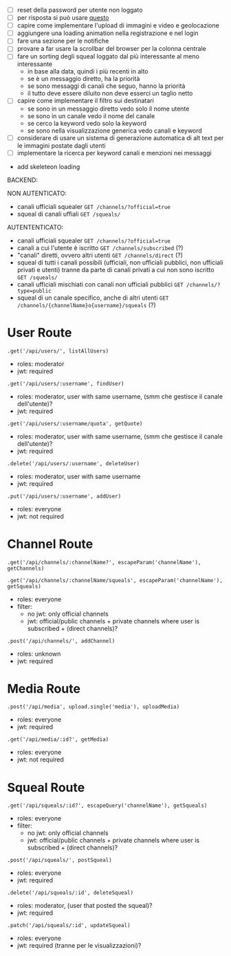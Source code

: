- [ ] reset della password per utente non loggato
- [ ] per risposta si può usare [questo](https://ariakit.org/examples/dialog-react-router)
- [ ] capire come implementare l'upload di immagini e video e geolocazione
- [ ] aggiungere una loading animation nella registrazione e nel login
- [ ] fare una sezione per le notifiche
- [ ] provare a far usare la scrollbar del browser per la colonna centrale
- [ ] fare un sorting degli squeal loggato dal più interessante al meno interessante
  - in base alla data, quindi i più recenti in alto
  - se è un messaggio diretto, ha la priorità
  - se sono messaggi di canali che seguo, hanno la priorità
  - il tutto deve essere diluito non deve esserci un taglio netto
- [ ] capire come implementare il filtro sui destinatari
  - se sono in un messaggio diretto vedo solo il nome utente
  - se sono in un canale vedo il nome del canale
  - se cerco la keyword vedo solo la keyword
  - se sono nella visualizzazione generica vedo canali e keyword
- [ ] considerare di usare un sistema di generazione automatica di alt text per le immagini postate dagli utenti
- [ ] implementare la ricerca per keyword canali e menzioni nei messaggi
- add skeleteon loading

BACKEND:

NON AUTENTICATO:

- canali ufficiali squealer `GET /channels/?official=true`
- squeal di canali uffiali `GET /squeals/`

AUTENTENTICATO:

- canali ufficiali squealer `GET /channels/?official=true`
- canali a cui l'utente è iscritto `GET /channels/subscribed` (?)
- "canali" diretti, ovvero altri utenti `GET /channels/direct` (?)
- squeal di tutti i canali possibili (ufficiali, non ufficiali pubblici, non ufficiali privati e utenti) tranne da parte di canali privati a cui non sono iscritto `GET /squeals/`
- canali ufficiali mischiati con canali non ufficiali pubblici `GET /channels/?type=public`
- squeal di un canale specifico, anche di altri utenti `GET /channels/{channelName}o{username}/squeals` (?)

# User Route

`.get('/api/users/', listAllUsers)`

- roles: moderator
- jwt: required

`.get('/api/users/:username', findUser)`

- roles: moderator, user with same username, (smm che gestisce il canale dell'utente)?
- jwt: required

`.get('/api/users/:username/quota', getQuote)`

- roles: moderator, user with same username, (smm che gestisce il canale dell'utente)?
- jwt: required

`.delete('/api/users/:username', deleteUser)`

- roles: moderator, user with same username
- jwt: required

`.put('/api/users/:username', addUser)`

- roles: everyone
- jwt: not required

# Channel Route

`.get('/api/channels/:channelName?', escapeParam('channelName'), getChannels)`

`.get('/api/channels/:channelName/squeals', escapeParam('channelName'), getSqueals)`

- roles: everyone
- filter:
  - no jwt: only official channels
  - jwt: official/public channels + private channels where user is subscribed + (direct channels)?

`.post('/api/channels/', addChannel)`

- roles: unknown
- jwt: required

# Media Route

`.post('/api/media', upload.single('media'), uploadMedia)`

- roles: everyone
- jwt: required

`.get('/api/media/:id?', getMedia)`

- roles: everyone
- jwt: not required

# Squeal Route

`.get('/api/squeals/:id?', escapeQuery('channelName'), getSqueals)`

- roles: everyone
- filter:
  - no jwt: only official channels
  - jwt: official/public channels + private channels where user is subscribed + (direct channels)?

`.post('/api/squeals/', postSqueal)`

- roles: everyone
- jwt: required

`.delete('/api/squeals/:id', deleteSqueal)`

- roles: moderator, (user that posted the squeal)?
- jwt: required

`.patch('/api/squeals/:id', updateSqueal)`

- roles: everyone
- jwt: required (tranne per le visualizzazioni)?
